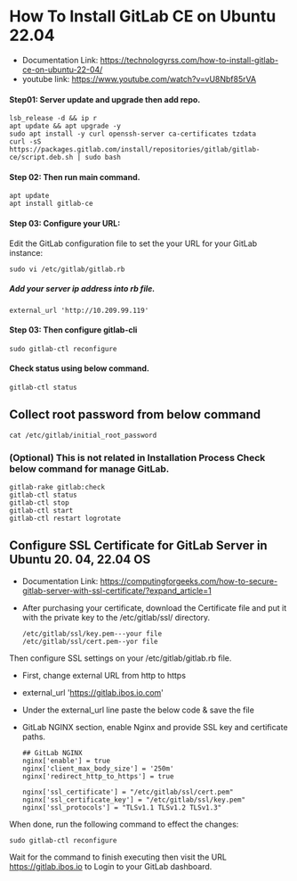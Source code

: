 # How To Install GitLab CE on Ubuntu 22.04 
* Documentation Link: https://technologyrss.com/how-to-install-gitlab-ce-on-ubuntu-22-04/
* youtube link: https://www.youtube.com/watch?v=vU8Nbf85rVA
#### Step01: Server update and upgrade then add repo.
    lsb_release -d && ip r
    apt update && apt upgrade -y
    sudo apt install -y curl openssh-server ca-certificates tzdata
    curl -sS https://packages.gitlab.com/install/repositories/gitlab/gitlab-ce/script.deb.sh | sudo bash
#### Step 02: Then run main command.
    apt update
    apt install gitlab-ce
#### Step 03: Configure your URL:
Edit the GitLab configuration file to set the your URL for your GitLab instance:

    sudo vi /etc/gitlab/gitlab.rb
#####  Add your server ip address into rb file.
    external_url 'http://10.209.99.119'
#### Step 03: Then configure gitlab-cli
    sudo gitlab-ctl reconfigure
#### Check status using below command.
    gitlab-ctl status
## Collect root password from below command
    cat /etc/gitlab/initial_root_password
###  (Optional) This is not related in Installation Process Check below command for manage GitLab.
    gitlab-rake gitlab:check
    gitlab-ctl status
    gitlab-ctl stop
    gitlab-ctl start
    gitlab-ctl restart logrotate
    
## Configure SSL Certificate for GitLab Server in Ubuntu 20. 04, 22.04 OS
* Documentation Link: https://computingforgeeks.com/how-to-secure-gitlab-server-with-ssl-certificate/?expand_article=1
* After purchasing your certificate, download the Certificate file and put it with the private key to the /etc/gitlab/ssl/ directory.
    
      /etc/gitlab/ssl/key.pem---your file
      /etc/gitlab/ssl/cert.pem--yor file
     
Then configure SSL settings on your /etc/gitlab/gitlab.rb file. 
* First, change external URL from http to https
* external_url 'https://gitlab.ibos.io.com'
* Under the external_url line paste the below code & save the file
* GitLab NGINX section, enable Nginx and provide SSL key and certificate paths.

      ## GitLab NGINX
      nginx['enable'] = true
      nginx['client_max_body_size'] = '250m'
      nginx['redirect_http_to_https'] = true
            
      nginx['ssl_certificate'] = "/etc/gitlab/ssl/cert.pem"
      nginx['ssl_certificate_key'] = "/etc/gitlab/ssl/key.pem"
      nginx['ssl_protocols'] = "TLSv1.1 TLSv1.2 TLSv1.3"
    
When done, run the following command to effect the changes:

    sudo gitlab-ctl reconfigure
    
Wait for the command to finish executing then visit the URL https://gitlab.ibos.io to Login to your GitLab dashboard.

        

